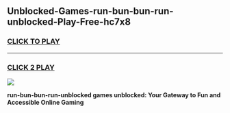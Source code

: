 
## Unblocked-Games-run-bun-bun-run-unblocked-Play-Free-hc7x8
<h3>
<a href="https://premium76.site?title=run-bun-bun-run-unblocked&ref=19M">CLICK TO PLAY</a></h3>
<hr>

<h3>
<a href="https://premium76.site?title=run-bun-bun-run-unblocked&ref=19M">CLICK 2 PLAY</a>
  
</h3>

<a href="https://premium76.site?title=run-bun-bun-run-unblocked&ref=19M"><img src="https://clearcache.store/games.png"></a>


**run-bun-bun-run-unblocked games unblocked: Your Gateway to Fun and Accessible Online Gaming**
